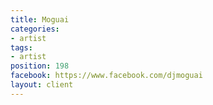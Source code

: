 ```yaml
---
title: Moguai
categories:
- artist
tags:
- artist
position: 198
facebook: https://www.facebook.com/djmoguai
layout: client
---
```


